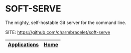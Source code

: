 # SOFT-SERVE

 The mighty, self-hostable Git server for the command line.

 SITE: https://github.com/charmbracelet/soft-serve

 | [Applications](https://portable-linux-apps.github.io/apps.html) | [Home](https://portable-linux-apps.github.io)
 | --- | --- |
